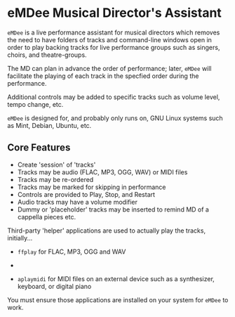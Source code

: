 # eMDee Musical Director's Assistant

`eMDee` is  a live performance assistant for musical directors which removes 
the need to have folders of tracks and command-line windows open in order to play backing tracks for live
performance groups such as singers, choirs, and theatre-groups.

The MD can plan in advance the order of performance; later, `eMDee` will facilitate the playing of each track in the specfied order during the performance.

Additional controls may be added to specific tracks such as volume level, tempo change, etc.

`eMDee` is designed for, and probably only runs on, GNU Linux systems such as Mint, Debian, Ubuntu, etc.

## Core Features
* Create 'session' of 'tracks'
* Tracks may be audio (FLAC, MP3, OGG, WAV) or MIDI files
* Tracks may be re-ordered
* Tracks may be marked for skipping in performance
* Controls are provided to Play, Stop, and Restart
* Audio tracks may have a volume modifier
* Dummy or 'placeholder' tracks may be inserted to remind MD of a cappella pieces etc.

Third-party 'helper' applications are used to actually play the tracks, initially...
* `ffplay` for FLAC, MP3, OGG and WAV
* ~~~`pactl` to control player volume on-the-fly~~~
* `aplaymidi` for MIDI files on an external device such as a synthesizer, keyboard, or digital piano

You must ensure those applications are installed on your system for `eMDee` to work.